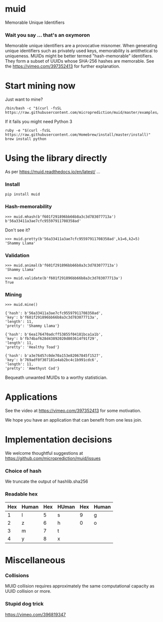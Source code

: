 # muid
Memorable Unique Identifiers 

### Wait you say ... that's an oxymoron

Memorable unique identifiers are a provocative misnomer. When generating 
unique identifiers such as privately used keys, memorability is antithetical
to uniqueness. MUIDs might be better termed "hash-memorable" identifiers. They form a subset
of UUIDs whose SHA-256 hashes are memorable. See the https://vimeo.com/397352413 for further explanation. 
 
# Start mining now 

Just want to mine? 

    /bin/bash -c "$(curl -fsSL https://raw.githubusercontent.com/microprediction/muid/master/examples/mine_from_venv.sh)"
 
If it fails you might need Python 3

    ruby -e "$(curl -fsSL https://raw.githubusercontent.com/Homebrew/install/master/install)"
    brew install python
 
# Using the library directly

As per https://muid.readthedocs.io/en/latest/ ...

### Install 

    pip install muid
 
### Hash-memorability
    
    >>> muid.mhash(b'f601f291896bb66b8a3c3d783077713a')
    b'56a33411a3ae7cfc95597911708358ad'
    
Don't see it?

    >>> muid.pretty(b'56a33411a3ae7cfc95597911708358ad',k1=6,k2=5)
    'Shammy Llama'
 
### Validation 
 
    >>> muid.animal(b'f601f291896bb66b8a3c3d783077713a')
    'Shammy Llama'
    
    >>> muid.validate(b'f601f291896bb66b8a3c3d783077713a')
    True
    
### Mining

    >>> muid.mine()
    
    {'hash': b'56a33411a3ae7cfc95597911708358ad',
    'key': b'f601f291896bb66b8a3c3d783077713a',
    'length': 11,
    'pretty': 'Shammy Llama'}
    
    {'hash': b'6ea176470adcff53855f04181bca1a1b',
    'key': b'fb74baf628d43892020d803614f91f29',
    'length': 11,
    'pretty': 'Healthy Toad'}

    {'hash': b'a3e76457c0de70a153e82067845f1527',
    'key': b'769adf0f307181e4ab2bc4c1b991cdc6',
    'length': 11,
    'pretty': 'Amethyst Cod'}
    
Bequeath unwanted MUIDs to a worthy statistician. 

# Applications 
 
See the video at https://vimeo.com/397352413 for some motivation. 

We hope you have an application that can benefit from one less join. 
    
# Implementation decisions 

We welcome thoughtful suggestions at https://github.com/microprediction/muid/issues 

### Choice of hash    

We truncate the output of hashlib.sha256 

### Readable hex
    
  | Hex  | Human| Hex | HUman   | Hex  | Human |
  |------|------|-----|---------|------|-------|
  | 1    |l     | 5   | s       | 9    | g     |
  | 2    |z     | 6   | h       | 0    | o     |
  | 3    |m     | 7   | t       |      |       |
  | 4    |y     | 8   | x       |      |       |
  
     
# Miscellaneous 

### Collisions

MUID collision requires approximately the same computational capacity as UUID collision or more. 
 
### Stupid dog trick

https://vimeo.com/396819347




